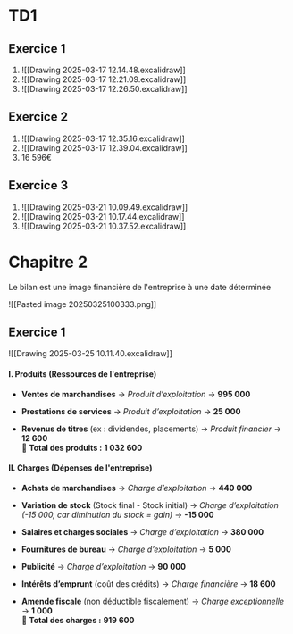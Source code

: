 # TD1

## Exercice 1

1) ![[Drawing 2025-03-17 12.14.48.excalidraw]] 
2) ![[Drawing 2025-03-17 12.21.09.excalidraw]]
3) ![[Drawing 2025-03-17 12.26.50.excalidraw]]
## Exercice 2

1) ![[Drawing 2025-03-17 12.35.16.excalidraw]]
2) ![[Drawing 2025-03-17 12.39.04.excalidraw]]
3) 16 596€

## Exercice 3

1) ![[Drawing 2025-03-21 10.09.49.excalidraw]]
2) ![[Drawing 2025-03-21 10.17.44.excalidraw]]
3) ![[Drawing 2025-03-21 10.37.52.excalidraw]]
# Chapitre 2

Le bilan est une image financière de l'entreprise à une date déterminée

![[Pasted image 20250325100333.png]]

## Exercice 1

![[Drawing 2025-03-25 10.11.40.excalidraw]]

#### **I. Produits (Ressources de l'entreprise)**

- **Ventes de marchandises** → _Produit d’exploitation_ → **995 000**
    
- **Prestations de services** → _Produit d’exploitation_ → **25 000**
    
- **Revenus de titres** (ex : dividendes, placements) → _Produit financier_ → **12 600**  
    🔹 **Total des produits :** **1 032 600**

#### **II. Charges (Dépenses de l'entreprise)**

- **Achats de marchandises** → _Charge d’exploitation_ → **440 000**
    
- **Variation de stock** (Stock final - Stock initial) → _Charge d’exploitation (-15 000, car diminution du stock = gain)_ → **-15 000**
    
- **Salaires et charges sociales** → _Charge d’exploitation_ → **380 000**
    
- **Fournitures de bureau** → _Charge d’exploitation_ → **5 000**
    
- **Publicité** → _Charge d’exploitation_ → **90 000**
    
- **Intérêts d’emprunt** (coût des crédits) → _Charge financière_ → **18 600**
    
- **Amende fiscale** (non déductible fiscalement) → _Charge exceptionnelle_ → **1 000**  
    🔹 **Total des charges :** **919 600**